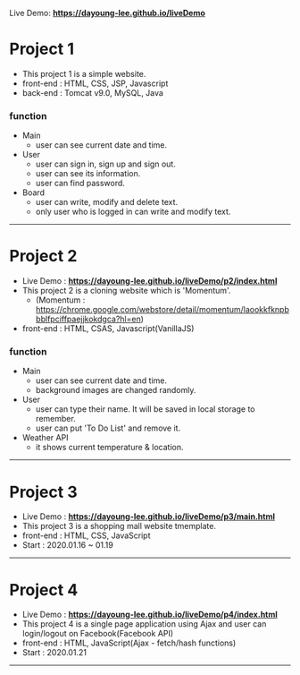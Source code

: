 Live Demo: <b>https://dayoung-lee.github.io/liveDemo</b>
# Project 1
- This project 1 is a simple website.
- front-end : HTML, CSS, JSP, Javascript
- back-end : Tomcat v9.0, MySQL, Java

### function
+ Main
  + user can see current date and time.
+ User
  + user can sign in, sign up and sign out.
  + user can see its information.
  + user can find password.
+ Board
  + user can write, modify and delete text.
  + only user who is logged in can write and modify text.
----            
# Project 2
- Live Demo : <b>https://dayoung-lee.github.io/liveDemo/p2/index.html</b>
- This project 2 is a cloning website which is 'Momentum'.
  + (Momentum : https://chrome.google.com/webstore/detail/momentum/laookkfknpbbblfpciffpaejjkokdgca?hl=en)
- front-end : HTML, CSAS, Javascript(VanillaJS)

### function
+ Main
  + user can see current date and time.
  + background images are changed randomly.
+ User
  + user can type their name. It will be saved in local storage to remember.
  + user can put 'To Do List' and remove it.
+ Weather API
  + it shows current temperature & location.
----     
# Project 3
- Live Demo : <b>https://dayoung-lee.github.io/liveDemo/p3/main.html</b>
- This project 3 is a shopping mall website tmemplate.
- front-end : HTML, CSS, JavaScript
- Start : 2020.01.16 ~ 01.19
---
# Project 4
- Live Demo : <b>https://dayoung-lee.github.io/liveDemo/p4/index.html</b>
- This project 4 is a single page application using Ajax and user can login/logout on Facebook(Facebook API)
- front-end : HTML, JavaScript(Ajax - fetch/hash functions)
- Start : 2020.01.21
 ---
